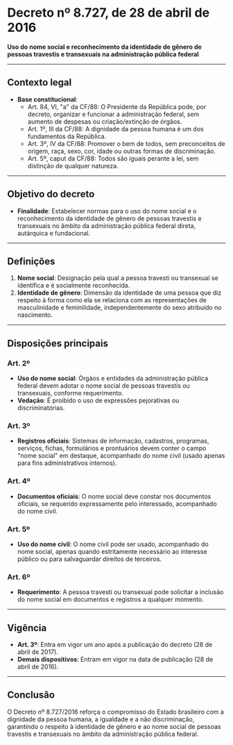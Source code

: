 # Decreto nº 8.727, de 28 de abril de 2016  
**Uso do nome social e reconhecimento da identidade de gênero de pessoas travestis e transexuais na administração pública federal**

---

## **Contexto legal**
- **Base constitucional**:  
  - Art. 84, VI, "a" da CF/88: O Presidente da República pode, por decreto, organizar e funcionar a administração federal, sem aumento de despesas ou criação/extinção de órgãos.  
  - Art. 1º, III da CF/88: A dignidade da pessoa humana é um dos fundamentos da República.  
  - Art. 3º, IV da CF/88: Promover o bem de todos, sem preconceitos de origem, raça, sexo, cor, idade ou outras formas de discriminação.  
  - Art. 5º, caput da CF/88: Todos são iguais perante a lei, sem distinção de qualquer natureza.

---

## **Objetivo do decreto**
- **Finalidade**: Estabelecer normas para o uso do nome social e o reconhecimento da identidade de gênero de pessoas travestis e transexuais no âmbito da administração pública federal direta, autárquica e fundacional.

---

## **Definições**
1. **Nome social**: Designação pela qual a pessoa travesti ou transexual se identifica e é socialmente reconhecida.  
2. **Identidade de gênero**: Dimensão da identidade de uma pessoa que diz respeito à forma como ela se relaciona com as representações de masculinidade e feminilidade, independentemente do sexo atribuído no nascimento.

---

## **Disposições principais**

### **Art. 2º**  
- **Uso do nome social**: Órgãos e entidades da administração pública federal devem adotar o nome social de pessoas travestis ou transexuais, conforme requerimento.  
- **Vedação**: É proibido o uso de expressões pejorativas ou discriminatórias.

### **Art. 3º**  
- **Registros oficiais**: Sistemas de informação, cadastros, programas, serviços, fichas, formulários e prontuários devem conter o campo "nome social" em destaque, acompanhado do nome civil (usado apenas para fins administrativos internos).

### **Art. 4º**  
- **Documentos oficiais**: O nome social deve constar nos documentos oficiais, se requerido expressamente pelo interessado, acompanhado do nome civil.

### **Art. 5º**  
- **Uso do nome civil**: O nome civil pode ser usado, acompanhado do nome social, apenas quando estritamente necessário ao interesse público ou para salvaguardar direitos de terceiros.

### **Art. 6º**  
- **Requerimento**: A pessoa travesti ou transexual pode solicitar a inclusão do nome social em documentos e registros a qualquer momento.

---

## **Vigência**
- **Art. 3º**: Entra em vigor um ano após a publicação do decreto (28 de abril de 2017).  
- **Demais dispositivos**: Entram em vigor na data de publicação (28 de abril de 2016).

---

## **Conclusão**
O Decreto nº 8.727/2016 reforça o compromisso do Estado brasileiro com a dignidade da pessoa humana, a igualdade e a não discriminação, garantindo o respeito à identidade de gênero e ao nome social de pessoas travestis e transexuais no âmbito da administração pública federal.